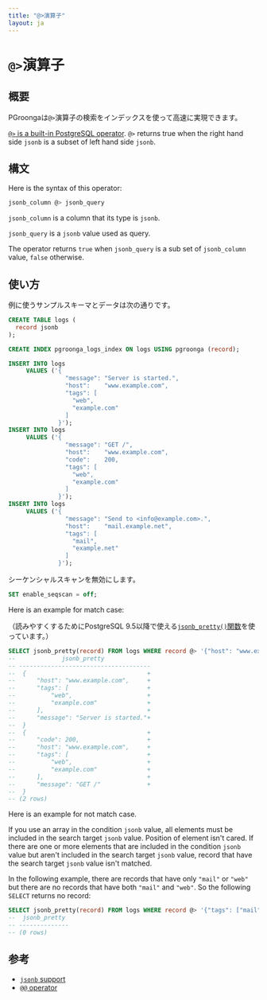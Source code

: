 ```yaml
---
title: "@>演算子"
layout: ja
---
```


# `@>`演算子

## 概要

PGroongaは`@>`演算子の検索をインデックスを使って高速に実現できます。

[`@>` is a built-in PostgreSQL operator](http://www.postgresql.org/docs/current/static/functions-json.html#FUNCTIONS-JSONB-OP-TABLE). `@>` returns true when the right hand side `jsonb` is a subset of left hand side `jsonb`.

## 構文

Here is the syntax of this operator:

```sql
jsonb_column @> jsonb_query
```

`jsonb_column` is a column that its type is `jsonb`.

`jsonb_query` is a `jsonb` value used as query.

The operator returns `true` when `jsonb_query` is a sub set of `jsonb_column` value, `false` otherwise.

## 使い方

例に使うサンプルスキーマとデータは次の通りです。

```sql
CREATE TABLE logs (
  record jsonb
);

CREATE INDEX pgroonga_logs_index ON logs USING pgroonga (record);

INSERT INTO logs
     VALUES ('{
                "message": "Server is started.",
                "host":    "www.example.com",
                "tags": [
                  "web",
                  "example.com"
                ]
              }');
INSERT INTO logs
     VALUES ('{
                "message": "GET /",
                "host":    "www.example.com",
                "code":    200,
                "tags": [
                  "web",
                  "example.com"
                ]
              }');
INSERT INTO logs
     VALUES ('{
                "message": "Send to <info@example.com>.",
                "host":    "mail.example.net",
                "tags": [
                  "mail",
                  "example.net"
                ]
              }');
```

シーケンシャルスキャンを無効にします。

```sql
SET enable_seqscan = off;
```

Here is an example for match case:

（読みやすくするためにPostgreSQL 9.5以降で使える[`jsonb_pretty()`関数](http://www.postgresql.jp/document/current/html/functions-json.html#FUNCTIONS-JSON-PROCESSING-TABLE)を使っています。）

```sql
SELECT jsonb_pretty(record) FROM logs WHERE record @> '{"host": "www.example.com"}'::jsonb;
--             jsonb_pretty             
-- -------------------------------------
--  {                                  +
--      "host": "www.example.com",     +
--      "tags": [                      +
--          "web",                     +
--          "example.com"              +
--      ],                             +
--      "message": "Server is started."+
--  }
--  {                                  +
--      "code": 200,                   +
--      "host": "www.example.com",     +
--      "tags": [                      +
--          "web",                     +
--          "example.com"              +
--      ],                             +
--      "message": "GET /"             +
--  }
-- (2 rows)
```

Here is an example for not match case.

If you use an array in the condition `jsonb` value, all elements must be included in the search target `jsonb` value. Position of element isn't cared. If there are one or more elements that are included in the condition `jsonb` value but aren't included in the search target `jsonb` value, record that have the search target `jsonb` value isn't matched.

In the following example, there are records that have only `"mail"` or `"web"` but there are no records that have both `"mail"` and `"web"`. So the following `SELECT` returns no record:

```sql
SELECT jsonb_pretty(record) FROM logs WHERE record @> '{"tags": ["mail", "web"]}'::jsonb;
--  jsonb_pretty 
-- --------------
-- (0 rows)
```

## 参考

  * [`jsonb` support](../jsonb.html)
  * [`@@` operator](jsonb-query.html)
